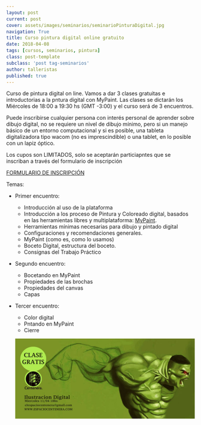```yaml
---
layout: post
current: post
cover: assets/images/seminarios/seminarioPinturaDigital.jpg
navigation: True
title: Curso pintura digital online gratuito
date: 2018-04-08
tags: [cursos, seminarios, pintura]
class: post-template
subclass: 'post tag-seminarios'
author: talleristas
published: true
---
```


Curso de pintura digital on line.
Vamos a dar 3 clases gratuitas e introductorias a la pntura digital con MyPaint.
Las clases se dictarán los Miércoles de 18:00 a 19:30 hs (GMT -3:00) y el curso será de 3 encuentros.

Puede inscribirse cualquier persona con interés personal de aprender sobre dibujo digital, no se requiere un nivel de dibujo mínimo, pero si un manejo básico de un entorno computacional y si es posible, una tableta digitalizadora tipo wacom (no es imprescindible) o una tablet, en lo posible con un lapiz óptico.

Los cupos son LIMITADOS, solo se aceptarán particiapntes que se inscriban a través del formulario de inscripción

[FORMULARIO DE INSCRIPCIÓN](https://goo.gl/forms/GtUQPJs59RlJkwQP2)

Temas:
- Primer encuentro:
  - Introducción al uso de la plataforma
  - Introducción a los proceso de Pintura y Coloreado digital, basados en las herramientas libres y multiplataforma: [MyPaint](https://mypaint.org).
  - Herramientas mínimas necesarias para dibujo y pintado digital
  - Configuraciones y recomendaciones generales.
  - MyPaint (como es, como lo usamos)
  - Boceto Digital, estructura del boceto.
  - Consignas del Trabajo Práctico

- Segundo encuentro:
  - Bocetando en MyPaint
  - Propiedades de las brochas
  - Propiedades del canvas
  - Capas

- Tercer encuentro:
  - Color digital
  - Pntando en MyPaint
  - Cierre

  ![seminario dibujo marzo](assets/images/seminarios/seminarioPinturaDigital.jpg)
